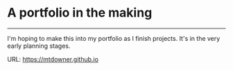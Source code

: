 # A portfolio in the making
-------
I'm hoping to make this into my portfolio as I finish projects. It's in the very early planning stages.

URL: https://mtdowner.github.io
